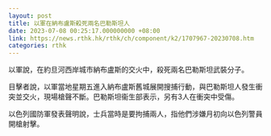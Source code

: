 ```yaml
---
layout: post
title: 以軍在納布盧斯殺死兩名巴勒斯坦人
date: 2023-07-08 00:25:17.000000000 +08:00
link: https://news.rthk.hk/rthk/ch/component/k2/1707967-20230708.htm
categories: rthk
---
```


以軍說，在約旦河西岸城市納布盧斯的交火中，殺死兩名巴勒斯坦武裝分子。

目擊者說，以軍當地星期五進入納布盧斯舊城展開搜捕行動，與巴勒斯坦人發生衝突並交火，現場槍聲不斷。巴勒斯坦衞生部表示，另有3人在衝突中受傷。

以色列國防軍發表聲明說，士兵當時是要拘捕兩人，指他們涉嫌月初向以色列警員開槍射擊。
